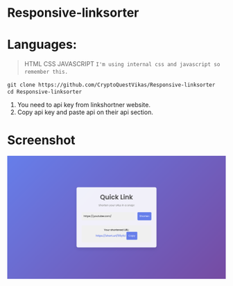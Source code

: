 # Responsive-linksorter

# **Languages:**
> HTML CSS JAVASCRIPT ``I'm using internal css and javascript so remember this.``

```
git clone https://github.com/CryptoQuestVikas/Responsive-linksorter
cd Responsive-linksorter
```

1. You need to api key from linkshortner website.
2. Copy api key and paste api on their api section.

# **Screenshot**
![](img/link.png)
